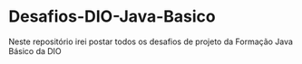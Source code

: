 # Desafios-DIO-Java-Basico
Neste repositório irei postar todos os desafios de projeto da Formação Java Básico da DIO
